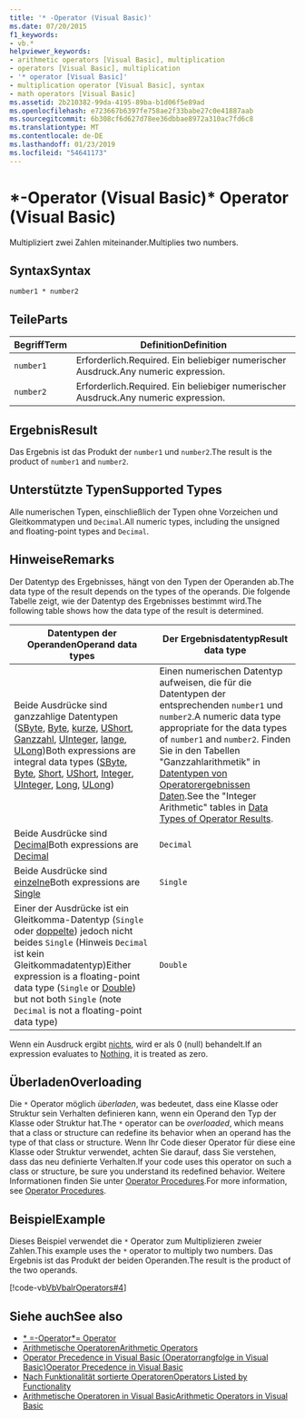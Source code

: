 ```yaml
---
title: '* -Operator (Visual Basic)'
ms.date: 07/20/2015
f1_keywords:
- vb.*
helpviewer_keywords:
- arithmetic operators [Visual Basic], multiplication
- operators [Visual Basic], multiplication
- '* operator [Visual Basic]'
- multiplication operator [Visual Basic], syntax
- math operators [Visual Basic]
ms.assetid: 2b210382-99da-4195-89ba-b1d06f5e89ad
ms.openlocfilehash: e723667b6397fe758ae2f33babe27c0e41887aab
ms.sourcegitcommit: 6b308cf6d627d78ee36dbbae8972a310ac7fd6c8
ms.translationtype: MT
ms.contentlocale: de-DE
ms.lasthandoff: 01/23/2019
ms.locfileid: "54641173"
---
```

# <a name="-operator-visual-basic"></a><span data-ttu-id="9abaf-102">\*-Operator (Visual Basic)</span><span class="sxs-lookup"><span data-stu-id="9abaf-102">\* Operator (Visual Basic)</span></span>
<span data-ttu-id="9abaf-103">Multipliziert zwei Zahlen miteinander.</span><span class="sxs-lookup"><span data-stu-id="9abaf-103">Multiplies two numbers.</span></span>  
  
## <a name="syntax"></a><span data-ttu-id="9abaf-104">Syntax</span><span class="sxs-lookup"><span data-stu-id="9abaf-104">Syntax</span></span>  
  
```  
number1 * number2  
```  
  
## <a name="parts"></a><span data-ttu-id="9abaf-105">Teile</span><span class="sxs-lookup"><span data-stu-id="9abaf-105">Parts</span></span>  
  
|<span data-ttu-id="9abaf-106">Begriff</span><span class="sxs-lookup"><span data-stu-id="9abaf-106">Term</span></span>|<span data-ttu-id="9abaf-107">Definition</span><span class="sxs-lookup"><span data-stu-id="9abaf-107">Definition</span></span>|  
|---|---|  
|`number1`|<span data-ttu-id="9abaf-108">Erforderlich.</span><span class="sxs-lookup"><span data-stu-id="9abaf-108">Required.</span></span> <span data-ttu-id="9abaf-109">Ein beliebiger numerischer Ausdruck.</span><span class="sxs-lookup"><span data-stu-id="9abaf-109">Any numeric expression.</span></span>|  
|`number2`|<span data-ttu-id="9abaf-110">Erforderlich.</span><span class="sxs-lookup"><span data-stu-id="9abaf-110">Required.</span></span> <span data-ttu-id="9abaf-111">Ein beliebiger numerischer Ausdruck.</span><span class="sxs-lookup"><span data-stu-id="9abaf-111">Any numeric expression.</span></span>|  
  
## <a name="result"></a><span data-ttu-id="9abaf-112">Ergebnis</span><span class="sxs-lookup"><span data-stu-id="9abaf-112">Result</span></span>  
 <span data-ttu-id="9abaf-113">Das Ergebnis ist das Produkt der `number1` und `number2`.</span><span class="sxs-lookup"><span data-stu-id="9abaf-113">The result is the product of `number1` and `number2`.</span></span>  
  
## <a name="supported-types"></a><span data-ttu-id="9abaf-114">Unterstützte Typen</span><span class="sxs-lookup"><span data-stu-id="9abaf-114">Supported Types</span></span>  
 <span data-ttu-id="9abaf-115">Alle numerischen Typen, einschließlich der Typen ohne Vorzeichen und Gleitkommatypen und `Decimal`.</span><span class="sxs-lookup"><span data-stu-id="9abaf-115">All numeric types, including the unsigned and floating-point types and `Decimal`.</span></span>  
  
## <a name="remarks"></a><span data-ttu-id="9abaf-116">Hinweise</span><span class="sxs-lookup"><span data-stu-id="9abaf-116">Remarks</span></span>  
 <span data-ttu-id="9abaf-117">Der Datentyp des Ergebnisses, hängt von den Typen der Operanden ab.</span><span class="sxs-lookup"><span data-stu-id="9abaf-117">The data type of the result depends on the types of the operands.</span></span> <span data-ttu-id="9abaf-118">Die folgende Tabelle zeigt, wie der Datentyp des Ergebnisses bestimmt wird.</span><span class="sxs-lookup"><span data-stu-id="9abaf-118">The following table shows how the data type of the result is determined.</span></span>  
  
|<span data-ttu-id="9abaf-119">Datentypen der Operanden</span><span class="sxs-lookup"><span data-stu-id="9abaf-119">Operand data types</span></span>|<span data-ttu-id="9abaf-120">Der Ergebnisdatentyp</span><span class="sxs-lookup"><span data-stu-id="9abaf-120">Result data type</span></span>|  
|---|---|  
|<span data-ttu-id="9abaf-121">Beide Ausdrücke sind ganzzahlige Datentypen ([SByte](../../../visual-basic/language-reference/data-types/sbyte-data-type.md), [Byte](../../../visual-basic/language-reference/data-types/byte-data-type.md), [kurze](../../../visual-basic/language-reference/data-types/short-data-type.md), [UShort](../../../visual-basic/language-reference/data-types/ushort-data-type.md), [Ganzzahl](../../../visual-basic/language-reference/data-types/integer-data-type.md), [UInteger](../../../visual-basic/language-reference/data-types/uinteger-data-type.md), [lange](../../../visual-basic/language-reference/data-types/long-data-type.md), [ULong](../../../visual-basic/language-reference/data-types/ulong-data-type.md))</span><span class="sxs-lookup"><span data-stu-id="9abaf-121">Both expressions are integral data types ([SByte](../../../visual-basic/language-reference/data-types/sbyte-data-type.md), [Byte](../../../visual-basic/language-reference/data-types/byte-data-type.md), [Short](../../../visual-basic/language-reference/data-types/short-data-type.md), [UShort](../../../visual-basic/language-reference/data-types/ushort-data-type.md), [Integer](../../../visual-basic/language-reference/data-types/integer-data-type.md), [UInteger](../../../visual-basic/language-reference/data-types/uinteger-data-type.md), [Long](../../../visual-basic/language-reference/data-types/long-data-type.md), [ULong](../../../visual-basic/language-reference/data-types/ulong-data-type.md))</span></span>|<span data-ttu-id="9abaf-122">Einen numerischen Datentyp aufweisen, die für die Datentypen der entsprechenden `number1` und `number2`.</span><span class="sxs-lookup"><span data-stu-id="9abaf-122">A numeric data type appropriate for the data types of `number1` and `number2`.</span></span> <span data-ttu-id="9abaf-123">Finden Sie in den Tabellen "Ganzzahlarithmetik" in [Datentypen von Operatorergebnissen Daten](../../../visual-basic/language-reference/operators/data-types-of-operator-results.md).</span><span class="sxs-lookup"><span data-stu-id="9abaf-123">See the "Integer Arithmetic" tables in [Data Types of Operator Results](../../../visual-basic/language-reference/operators/data-types-of-operator-results.md).</span></span>|  
|<span data-ttu-id="9abaf-124">Beide Ausdrücke sind [Decimal](../../../visual-basic/language-reference/data-types/decimal-data-type.md)</span><span class="sxs-lookup"><span data-stu-id="9abaf-124">Both expressions are [Decimal](../../../visual-basic/language-reference/data-types/decimal-data-type.md)</span></span>|`Decimal`|  
|<span data-ttu-id="9abaf-125">Beide Ausdrücke sind [einzelne](../../../visual-basic/language-reference/data-types/single-data-type.md)</span><span class="sxs-lookup"><span data-stu-id="9abaf-125">Both expressions are [Single](../../../visual-basic/language-reference/data-types/single-data-type.md)</span></span>|`Single`|  
|<span data-ttu-id="9abaf-126">Einer der Ausdrücke ist ein Gleitkomma-Datentyp (`Single` oder [doppelte](../../../visual-basic/language-reference/data-types/double-data-type.md)) jedoch nicht beides `Single` (Hinweis `Decimal` ist kein Gleitkommadatentyp)</span><span class="sxs-lookup"><span data-stu-id="9abaf-126">Either expression is a floating-point data type (`Single` or [Double](../../../visual-basic/language-reference/data-types/double-data-type.md)) but not both `Single` (note `Decimal` is not a floating-point data type)</span></span>|`Double`|  
  
 <span data-ttu-id="9abaf-127">Wenn ein Ausdruck ergibt [nichts](../../../visual-basic/language-reference/nothing.md), wird er als 0 (null) behandelt.</span><span class="sxs-lookup"><span data-stu-id="9abaf-127">If an expression evaluates to [Nothing](../../../visual-basic/language-reference/nothing.md), it is treated as zero.</span></span>  
  
## <a name="overloading"></a><span data-ttu-id="9abaf-128">Überladen</span><span class="sxs-lookup"><span data-stu-id="9abaf-128">Overloading</span></span>  
 <span data-ttu-id="9abaf-129">Die `*` Operator möglich *überladen*, was bedeutet, dass eine Klasse oder Struktur sein Verhalten definieren kann, wenn ein Operand den Typ der Klasse oder Struktur hat.</span><span class="sxs-lookup"><span data-stu-id="9abaf-129">The `*` operator can be *overloaded*, which means that a class or structure can redefine its behavior when an operand has the type of that class or structure.</span></span> <span data-ttu-id="9abaf-130">Wenn Ihr Code dieser Operator für diese eine Klasse oder Struktur verwendet, achten Sie darauf, dass Sie verstehen, dass das neu definierte Verhalten.</span><span class="sxs-lookup"><span data-stu-id="9abaf-130">If your code uses this operator on such a class or structure, be sure you understand its redefined behavior.</span></span> <span data-ttu-id="9abaf-131">Weitere Informationen finden Sie unter [Operator Procedures](../../../visual-basic/programming-guide/language-features/procedures/operator-procedures.md).</span><span class="sxs-lookup"><span data-stu-id="9abaf-131">For more information, see [Operator Procedures](../../../visual-basic/programming-guide/language-features/procedures/operator-procedures.md).</span></span>  
  
## <a name="example"></a><span data-ttu-id="9abaf-132">Beispiel</span><span class="sxs-lookup"><span data-stu-id="9abaf-132">Example</span></span>  
 <span data-ttu-id="9abaf-133">Dieses Beispiel verwendet die `*` Operator zum Multiplizieren zweier Zahlen.</span><span class="sxs-lookup"><span data-stu-id="9abaf-133">This example uses the `*` operator to multiply two numbers.</span></span> <span data-ttu-id="9abaf-134">Das Ergebnis ist das Produkt der beiden Operanden.</span><span class="sxs-lookup"><span data-stu-id="9abaf-134">The result is the product of the two operands.</span></span>  
  
 [!code-vb[VbVbalrOperators#4](../../../visual-basic/language-reference/operators/codesnippet/VisualBasic/multiplication-operator_1.vb)]  
  
## <a name="see-also"></a><span data-ttu-id="9abaf-135">Siehe auch</span><span class="sxs-lookup"><span data-stu-id="9abaf-135">See also</span></span>
- [<span data-ttu-id="9abaf-136">\* =-Operator</span><span class="sxs-lookup"><span data-stu-id="9abaf-136">\*= Operator</span></span>](../../../visual-basic/language-reference/operators/multiplication-assignment-operator.md)
- [<span data-ttu-id="9abaf-137">Arithmetische Operatoren</span><span class="sxs-lookup"><span data-stu-id="9abaf-137">Arithmetic Operators</span></span>](../../../visual-basic/language-reference/operators/arithmetic-operators.md)
- [<span data-ttu-id="9abaf-138">Operator Precedence in Visual Basic (Operatorrangfolge in Visual Basic)</span><span class="sxs-lookup"><span data-stu-id="9abaf-138">Operator Precedence in Visual Basic</span></span>](../../../visual-basic/language-reference/operators/operator-precedence.md)
- [<span data-ttu-id="9abaf-139">Nach Funktionalität sortierte Operatoren</span><span class="sxs-lookup"><span data-stu-id="9abaf-139">Operators Listed by Functionality</span></span>](../../../visual-basic/language-reference/operators/operators-listed-by-functionality.md)
- [<span data-ttu-id="9abaf-140">Arithmetische Operatoren in Visual Basic</span><span class="sxs-lookup"><span data-stu-id="9abaf-140">Arithmetic Operators in Visual Basic</span></span>](../../../visual-basic/programming-guide/language-features/operators-and-expressions/arithmetic-operators.md)
